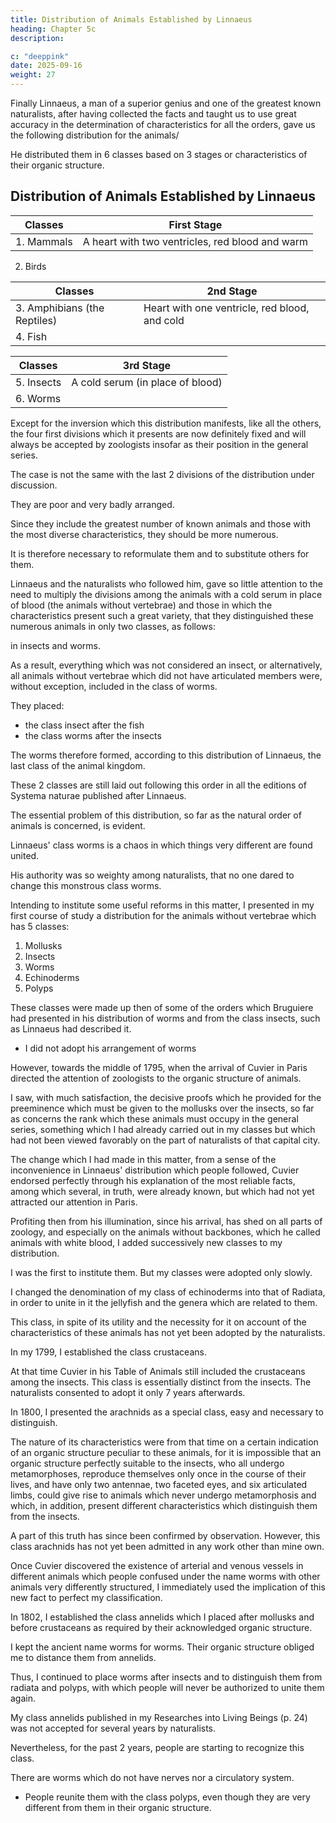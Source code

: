 ```yaml
---
title: Distribution of Animals Established by Linnaeus
heading: Chapter 5c
description: 

c: "deeppink"
date: 2025-09-16
weight: 27
---
```




Finally Linnaeus, a man of a superior genius and one of the greatest known naturalists, after having collected the facts and taught us to use great accuracy in the determination of characteristics for all the orders, gave us the following distribution for the animals/

He distributed them in 6 classes based on 3 stages or characteristics of their organic structure.


## Distribution of Animals Established by Linnaeus

Classes | First Stage
-- | ---
1. Mammals |  A heart with two ventricles, red blood and warm
2. Birds

Classes | 2nd Stage
-- | ---
3. Amphibians (the Reptiles) | Heart with one ventricle, red blood, and cold
4. Fish | | Heart with one ventricle, red blood, and cold

Classes | 3rd Stage
-- | ---
5. Insects | A cold serum (in place of blood)
6. Worms | 


Except for the inversion which this distribution manifests, like all the others, the four first divisions which it presents are now definitely fixed and will always be accepted by zoologists insofar as their position in the general series.

 <!-- And we see that it is the illustrious Swedish naturalist whom we have primarily to thank for this. -->

The case is not the same with the last 2 divisions of the distribution under discussion. 

They are poor and very badly arranged. 

Since they include the greatest number of known animals and those with the most diverse characteristics, they should be more numerous. 

It is therefore necessary to reformulate them and to substitute others for them.

Linnaeus and the naturalists who followed him, gave so little attention to the need to multiply the divisions among the animals with a cold serum in place of blood (the animals without vertebrae) and those in which the characteristics present such a great variety, that they distinguished these numerous animals in only two classes, as follows: 

in insects and worms. 

As a result, everything which was not considered an insect, or alternatively, all animals without vertebrae which did not have articulated members were, without exception, included in the class of worms. 

They placed:
- the class insect after the fish
- the class worms after the insects

The worms therefore formed, according to this distribution of Linnaeus, the last class of the animal kingdom.

These 2 classes are still laid out following this order in all the editions of Systema naturae published after Linnaeus. 

The essential problem of this distribution, so far as the natural order of animals is concerned, is evident.

Linnaeus' class worms is a chaos in which things very different are found united.

His authority was so weighty among naturalists, that no one dared to change this monstrous class worms.

Intending to institute some useful reforms in this matter, I presented in my first course of study a distribution for the animals without vertebrae which has 5 classes:

<!-- Distribution of Animals Without Vertebrae as Laid Out in My First Course of Study -->

1. Mollusks
2. Insects
3. Worms
4. Echinoderms
5. Polyps

These classes were made up then of some of the orders which Bruguiere had presented in his distribution of worms and from the class insects, such as Linnaeus had described it.
- I did not adopt his arrangement of worms

However, towards the middle of 1795, when the arrival of Cuvier in Paris directed the attention of zoologists to the organic structure of animals. 

I saw, with much satisfaction, the decisive proofs which he provided for the preeminence which must be given to the mollusks over the insects, so far as concerns the rank which these animals must occupy in the general series, something which I had already carried out in my classes but which had not been viewed favorably on the part of naturalists of that capital city.

The change which I had made in this matter, from a sense of the inconvenience in Linnaeus' distribution which people followed, Cuvier endorsed perfectly through his explanation of the most reliable facts, among which several, in truth, were already known, but which had not yet attracted our attention in Paris.

Profiting then from his illumination, since his arrival, has shed on all parts of zoology, and especially on the animals without backbones, which he called animals with white blood, I added successively new classes to my distribution. 

I was the first to institute them. But my classes were adopted only slowly.

<!-- What interests authors is a matter of total indifference to science and also to those who study the subject. Nevertheless, there is a practical value in knowing the history of changes which the classification of animals has undergone in the past fifteen years. Here are those which I have effected. -->

I changed the denomination of my class of echinoderms into that of Radiata, in order to unite in it the jellyfish and the genera which are related to them.

This class, in spite of its utility and the necessity for it on account of the characteristics of these animals has not yet been adopted by the naturalists.

In my 1799, I established the class crustaceans. 

At that time Cuvier in his Table of Animals still included the crustaceans among the insects. This class is essentially distinct from the insects. The naturalists consented to adopt it only 7 years afterwards.

In 1800, I presented the arachnids as a special class, easy and necessary to distinguish. 

The nature of its characteristics were from that time on a certain indication of an organic structure peculiar to these animals, for it is impossible that an organic structure perfectly suitable to the insects, who all undergo metamorphoses, reproduce themselves only once in the course of their lives, and have only two antennae, two faceted eyes, and six articulated limbs, could give rise to animals which never undergo metamorphosis and which, in addition, present different characteristics which distinguish them from the insects. 

A part of this truth has since been confirmed by observation. However, this class arachnids has not yet been admitted in any work other than mine own.

Once Cuvier discovered the existence of arterial and venous vessels in different animals which people confused under the name worms with other animals very differently structured, I immediately used the implication of this new fact to perfect my classification. 

In 1802, I established the class annelids which I placed after mollusks and before crustaceans as required by their acknowledged organic structure.

I kept the ancient name worms for worms. Their organic structure obliged me to distance them from annelids.

Thus, I continued to place worms after insects and to distinguish them from radiata and polyps, with which people will never be authorized to unite them again.

My class annelids published in my Researches into Living Beings (p. 24) was not accepted for several years by naturalists. 

Nevertheless, for the past 2 years, people are starting to recognize this class. 

<!-- But people think that they should change its name and to bring in the name worms for it, they do not know what to do with the creatures properly called  -->

There are worms which do not have nerves nor a circulatory system.
- People reunite them with the class polyps, even though they are very different from them in their organic structure.

